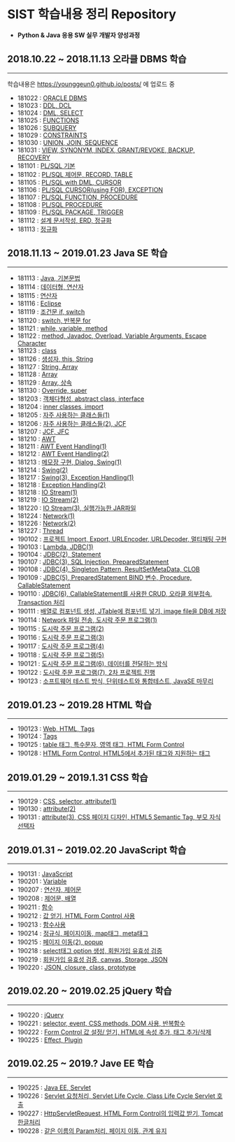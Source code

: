 # SIST 학습내용 정리 Repository

- **Python & Java 응용 SW 실무 개발자 양성과정**

## 2018.10.22 ~ 2018.11.13    오라클 DBMS 학습

---

학습내용은 https://younggeun0.github.io/posts/ 에 업로드 중

- 181022 : [ORACLE DBMS](https://younggeun0.github.io/oracle-%EC%A0%95%EB%A6%AC-01/)
- 181023 : [DDL, DCL](https://younggeun0.github.io/oracle-%EC%A0%95%EB%A6%AC-02/)
- 181024 : [DML, SELECT](https://younggeun0.github.io/oracle-%EC%A0%95%EB%A6%AC-03/)
- 181025 : [FUNCTIONS](https://younggeun0.github.io/oracle-%EC%A0%95%EB%A6%AC-04/)
- 181026 : [SUBQUERY](https://younggeun0.github.io/oracle-%EC%A0%95%EB%A6%AC-05/)
- 181029 : [CONSTRAINTS](https://younggeun0.github.io/oracle-%EC%A0%95%EB%A6%AC-06/)
- 181030 : [UNION, JOIN, SEQUENCE](https://younggeun0.github.io/oracle-%EC%A0%95%EB%A6%AC-07/)
- 181031 : [VIEW, SYNONYM, INDEX, GRANT/REVOKE, BACKUP, RECOVERY](https://younggeun0.github.io/oracle-%EC%A0%95%EB%A6%AC-08/)
- 181101 : [PL/SQL 기본](https://younggeun0.github.io/oracle-%EC%A0%95%EB%A6%AC-09/)
- 181102 : [PL/SQL 제어문, RECORD, TABLE](https://younggeun0.github.io/oracle-%EC%A0%95%EB%A6%AC-10/)
- 181105 : [PL/SQL with DML, CURSOR](https://younggeun0.github.io/oracle-%EC%A0%95%EB%A6%AC-11/)
- 181106 : [PL/SQL CURSOR(using FOR), EXCEPTION](https://younggeun0.github.io/oracle-%EC%A0%95%EB%A6%AC-12/)
- 181107 : [PL/SQL FUNCTION, PROCEDURE](https://younggeun0.github.io/oracle-%EC%A0%95%EB%A6%AC-13/)
- 181108 : [PL/SQL PROCEDURE](https://younggeun0.github.io/oracle-%EC%A0%95%EB%A6%AC-14/)
- 181109 : [PL/SQL PACKAGE, TRIGGER](https://younggeun0.github.io/oracle-%EC%A0%95%EB%A6%AC-15/)
- 181112 : [설계 문서작성, ERD, 정규화](https://younggeun0.github.io/oracle-%EC%A0%95%EB%A6%AC-16/)
- 181113 : [정규화](https://younggeun0.github.io/oracle-%EC%A0%95%EB%A6%AC-17/)


## 2018.11.13 ~ 2019.01.23    Java SE 학습

---

- 181113 : [Java, 기본문법](https://younggeun0.github.io/java-%EC%A0%95%EB%A6%AC-01/)
- 181114 : [데이터형, 연산자](https://younggeun0.github.io/java-%EC%A0%95%EB%A6%AC-02/)
- 181115 : [연산자](https://younggeun0.github.io/java-%EC%A0%95%EB%A6%AC-03/)
- 181116 : [Eclipse](https://younggeun0.github.io/java-%EC%A0%95%EB%A6%AC-04/)
- 181119 : [조건문 if, switch](https://younggeun0.github.io/java-%EC%A0%95%EB%A6%AC-05/)
- 181120 : [switch, 반복문 for](https://younggeun0.github.io/java-%EC%A0%95%EB%A6%AC-06/)
- 181121 : [while, variable, method](https://younggeun0.github.io/java-%EC%A0%95%EB%A6%AC-07/)
- 181122 : [method, Javadoc, Overload, Variable Arguments, Escape Character](https://younggeun0.github.io/java-%EC%A0%95%EB%A6%AC-08/)
- 181123 : [class](https://younggeun0.github.io/java-%EC%A0%95%EB%A6%AC-09/)
- 181126 : [생성자, this, String](https://younggeun0.github.io/java-%EC%A0%95%EB%A6%AC-10/)
- 181127 : [String, Array](https://younggeun0.github.io/java-%EC%A0%95%EB%A6%AC-11/)
- 181128 : [Array](https://younggeun0.github.io/java-%EC%A0%95%EB%A6%AC-12/)
- 181129 : [Array, 상속](https://younggeun0.github.io/java-%EC%A0%95%EB%A6%AC-13/)
- 181130 : [Override, super](https://younggeun0.github.io/java-%EC%A0%95%EB%A6%AC-14/)
- 181203 : [객체다형성, abstract class, interface](https://younggeun0.github.io/java-%EC%A0%95%EB%A6%AC-15/)
- 181204 : [inner classes, import](https://younggeun0.github.io/java-%EC%A0%95%EB%A6%AC-16/)
- 181205 : [자주 사용하는 클래스들(1)](https://younggeun0.github.io/java-%EC%A0%95%EB%A6%AC-17/)
- 181206 : [자주 사용하는 클래스들(2), JCF](https://younggeun0.github.io/java-%EC%A0%95%EB%A6%AC-18/)
- 181207 : [JCF, JFC](https://younggeun0.github.io/java-%EC%A0%95%EB%A6%AC-19/)
- 181210 : [AWT](https://younggeun0.github.io/java-%EC%A0%95%EB%A6%AC-20/)
- 181211 : [AWT Event Handling(1)](https://younggeun0.github.io/java-%EC%A0%95%EB%A6%AC-21/)
- 181212 : [AWT Event Handling(2)](https://younggeun0.github.io/java-%EC%A0%95%EB%A6%AC-22/)
- 181213 : [메모장 구현, Dialog, Swing(1)](https://younggeun0.github.io/java-%EC%A0%95%EB%A6%AC-23/)
- 181214 : [Swing(2)](https://younggeun0.github.io/java-%EC%A0%95%EB%A6%AC-24/)
- 181217 : [Swing(3), Exception Handling(1)](https://younggeun0.github.io/java-%EC%A0%95%EB%A6%AC-25/)
- 181218 : [Exception Handling(2)](https://younggeun0.github.io/java-%EC%A0%95%EB%A6%AC-26/)
- 181218 : [IO Stream(1)](https://younggeun0.github.io/java-%EC%A0%95%EB%A6%AC-27/)
- 181219 : [IO Stream(2)](https://younggeun0.github.io/java-%EC%A0%95%EB%A6%AC-28/)
- 181220 : [IO Stream(3), 실행가능한 JAR파일 ](https://younggeun0.github.io/java-%EC%A0%95%EB%A6%AC-29/)
- 181224 : [Network(1)](https://younggeun0.github.io/java-%EC%A0%95%EB%A6%AC-30/)
- 181226 : [Network(2)](https://younggeun0.github.io/java-%EC%A0%95%EB%A6%AC-31/)
- 181227 : [Thread](https://younggeun0.github.io/java-%EC%A0%95%EB%A6%AC-32/)
- 190102 : [프로젝트 Import, Export, URLEncoder, URLDecoder, 멀티채팅 구현](https://younggeun0.github.io/java-%EC%A0%95%EB%A6%AC-33/)
- 190103 : [Lambda, JDBC(1)](https://younggeun0.github.io/java-%EC%A0%95%EB%A6%AC-34/)
- 190104 : [JDBC(2), Statement](https://younggeun0.github.io/java-%EC%A0%95%EB%A6%AC-35/)
- 190107 : [JDBC(3), SQL Injection, PreparedStatement](https://younggeun0.github.io/java-%EC%A0%95%EB%A6%AC-36/)
- 190108 : [JDBC(4), Singleton Pattern, ResultSetMetaData, CLOB](https://younggeun0.github.io/java-%EC%A0%95%EB%A6%AC-37/)
- 190109 : [JDBC(5), PreparedStatement BIND 변수, Procedure, CallableStatement](https://younggeun0.github.io/java-%EC%A0%95%EB%A6%AC-38/)
- 190110 : [JDBC(6), CallableStatement를 사용한 CRUD, 오라클 외부접속, Transaction 처리](https://younggeun0.github.io/java-%EC%A0%95%EB%A6%AC-39/)
- 190111 : [배열로 컴포넌트 생성, JTable에 컴포넌트 넣기, image file을 DB에 저장](https://younggeun0.github.io/java-%EC%A0%95%EB%A6%AC-40/)
- 190114 : [Network 파일 전송, 도시락 주문 프로그램(1)](https://younggeun0.github.io/java-%EC%A0%95%EB%A6%AC-41/)
- 190115 : [도시락 주문 프로그램(2)](https://younggeun0.github.io/java-%EC%A0%95%EB%A6%AC-42/)
- 190116 : [도시락 주문 프로그램(3)](https://younggeun0.github.io/java-%EC%A0%95%EB%A6%AC-43/)
- 190117 : [도시락 주문 프로그램(4)](https://younggeun0.github.io/java-%EC%A0%95%EB%A6%AC-44/)
- 190118 : [도시락 주문 프로그램(5)](https://younggeun0.github.io/java-%EC%A0%95%EB%A6%AC-45/)
- 190121 : [도시락 주문 프로그램(6), 데이터를 전달하는 방식](https://younggeun0.github.io/java-%EC%A0%95%EB%A6%AC-46/)
- 190122 : [도시락 주문 프로그램(7), 2차 프로젝트 진행](https://younggeun0.github.io/java-%EC%A0%95%EB%A6%AC-47/)
- 190123 : [소프트웨어 테스트 방식, 단위테스트와 통합테스트, JavaSE 마무리](https://younggeun0.github.io/java-%EC%A0%95%EB%A6%AC-48/)

## 2019.01.23 ~ 2019.28    HTML 학습

---

- 190123 : [Web, HTML, Tags](https://younggeun0.github.io/HTML-%EC%A0%95%EB%A6%AC-01/)
- 190124 : [Tags](https://younggeun0.github.io/HTML-%EC%A0%95%EB%A6%AC-02/)
- 190125 : [table 태그, 특수문자, 영역 태그, HTML Form Control](https://younggeun0.github.io/HTML-%EC%A0%95%EB%A6%AC-03/)
- 190128 : [HTML Form Control, HTML5에서 추가된 태그와 지원하는 태그](https://younggeun0.github.io/HTML-%EC%A0%95%EB%A6%AC-04/)

## 2019.01.29 ~ 2019.1.31    CSS 학습

---

- 190129 : [CSS, selector, attribute(1)](https://younggeun0.github.io/CSS-%EC%A0%95%EB%A6%AC-01/)
- 190130 : [attribute(2)](https://younggeun0.github.io/CSS-%EC%A0%95%EB%A6%AC-02/)
- 190131 : [attribute(3), CSS 페이지 디자인, HTML5 Semantic Tag, 부모 자식 선택자](https://younggeun0.github.io/CSS-%EC%A0%95%EB%A6%AC-03/)


## 2019.01.31 ~ 2019.02.20    JavaScript 학습

---

- 190131 : [JavaScript](https://younggeun0.github.io/JS-%EC%A0%95%EB%A6%AC-01/)
- 190201 : [Variable](https://younggeun0.github.io/JS-%EC%A0%95%EB%A6%AC-02/)
- 190207 : [연산자, 제어문](https://younggeun0.github.io/JS-%EC%A0%95%EB%A6%AC-03/)
- 190208 : [제어문, 배열](https://younggeun0.github.io/JS-%EC%A0%95%EB%A6%AC-04/)
- 190211 : [함수](https://younggeun0.github.io/JS-%EC%A0%95%EB%A6%AC-05/)
- 190212 : [값 얻기, HTML Form Control 사용](https://younggeun0.github.io/JS-%EC%A0%95%EB%A6%AC-06/)
- 190213 : [함수사용](https://younggeun0.github.io/JS-%EC%A0%95%EB%A6%AC-07/)
- 190214 : [정규식, 페이지이동, map태그, meta태그](https://younggeun0.github.io/JS-%EC%A0%95%EB%A6%AC-08/)
- 190215 : [페이지 이동(2), popup](https://younggeun0.github.io/JS-%EC%A0%95%EB%A6%AC-09/)
- 190218 : [select태그 option 생성, 회원가입 유효성 검증](https://younggeun0.github.io/JS-%EC%A0%95%EB%A6%AC-10/)
- 190219 : [회원가입 유효성 검증, canvas, Storage, JSON](https://younggeun0.github.io/JS-%EC%A0%95%EB%A6%AC-10/)
- 190220 : [JSON, closure, class, prototype](https://younggeun0.github.io/JS-%EC%A0%95%EB%A6%AC-10/)


## 2019.02.20 ~ 2019.02.25    jQuery 학습

---

- 190220 : [jQuery](https://younggeun0.github.io/jQuery-%EC%A0%95%EB%A6%AC-01/)
- 190221 : [selector, event, CSS methods, DOM 사용, 반복함수](https://younggeun0.github.io/jQuery-%EC%A0%95%EB%A6%AC-02/)
- 190222 : [Form Control 값 설정/ 얻기, HTML에 속성 추가, 태그 추가/삭제](https://younggeun0.github.io/jQuery-%EC%A0%95%EB%A6%AC-03/)
- 190225 : [Effect, Plugin](https://younggeun0.github.io/jQuery-%EC%A0%95%EB%A6%AC-04/)

## 2019.02.25 ~ 2019.?    Jave EE 학습

---

- 190225 : [Java EE, Servlet](https://younggeun0.github.io/JavaEE-%EC%A0%95%EB%A6%AC-01/)
- 190226 : [Servlet 요청처리, Servlet Life Cycle, Class Life Cycle Servlet 호출](https://younggeun0.github.io/JavaEE-%EC%A0%95%EB%A6%AC-02/)
- 190227 : [HttpServletRequest, HTML Form Control의 입력값 받기, Tomcat 한글처리](https://younggeun0.github.io/JavaEE-%EC%A0%95%EB%A6%AC-03/)
- 190228 : [같은 이름의 Param처리, 페이지 이동, 관계 유지](https://younggeun0.github.io/JavaEE-%EC%A0%95%EB%A6%AC-04/)
